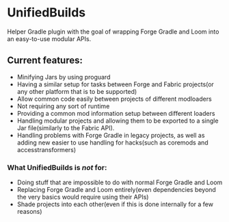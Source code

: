 # UnifiedBuilds

Helper Gradle plugin with the goal of wrapping Forge Gradle and Loom into an easy-to-use modular APIs.

## Current features:
* Minifying Jars by using proguard
* Having a similar setup for tasks between Forge and Fabric projects(or any other platform that is to be supported)
* Allow common code easily between projects of different modloaders
* Not requiring any sort of runtime
* Providing a common mod information setup between different loaders
* Handling modular projects and allowing them to be exported to a single Jar file(similarly to the Fabric API).
* Handling problems with Forge Gradle in legacy projects, as well as adding new easier to use handling for hacks(such as coremods and accesstransformers)

### What UnifiedBuilds is _not_ for:
* Doing stuff that are impossible to do with normal Forge Gradle and Loom
* Replacing Forge Gradle and Loom entirely(even dependencies beyond the very basics would require using their APIs)
* Shade projects into each other(even if this is done internally for a few reasons)

